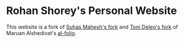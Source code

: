 # Rohan Shorey's Personal Website

This website is a fork of [Suhas Mahesh's fork](https://github.com/suhasm/suhasm.github.io) and [Toni Deleo's fork](https://github.com/tonideleo/tonideleo.github.io) of Maruan Alshedivat's [al-folio](https://github.com/alshedivat/al-folio).
